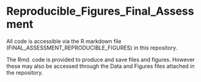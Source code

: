 # Reproducible_Figures_Final_Assessment

All code is accessible via the R markdown file (FINAL_ASSESSMENT_REPRODUCIBLE_FIGURES) in this repository. 

The Rmd. code is provided to produce and save files and figures. However these may also be accessed through the Data and Figures files attached in the repository. 
